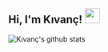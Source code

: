 <h2 align="left">Hi, I'm Kıvanç! <img src="https://raw.githubusercontent.com/MartinHeinz/MartinHeinz/master/wave.gif" width="30px"></h2>
 
![Kıvanç's github stats](https://github-readme-stats.vercel.app/api?username=K4hveci09&show_icons=true&count_private=true&theme=radical)
